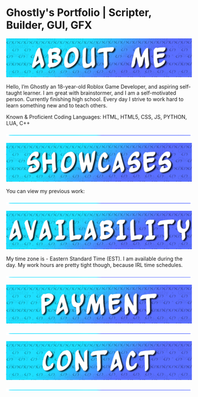# Ghostly's Portfolio | Scripter, Builder, GUI, GFX


![AboutMe](https://github.com/Ghostly47null/roblox-portfolio/blob/main/imgs/Ghostly__AboutMe.jpg?raw=true)

Hello, I’m Ghostly an 18-year-old Roblox Game Developer, and aspiring self-taught learner. I am great with brainstormer, and I am a self-motivated person. Currently finishing high school. Every day I strive to work hard to learn something new and to teach others.

Known & Proficient Coding Languages: HTML, HTML5, CSS, JS, PYTHON, LUA, C++

![Divider](https://github.com/Ghostly47null/roblox-portfolio/blob/main/imgs/Spacer_Card.png?raw=true)

![Showcases](https://github.com/Ghostly47null/roblox-portfolio/blob/main/imgs/Ghostly__Showcases.jpg?raw=true)

You can view my previous work: 



![Divider](https://github.com/Ghostly47null/roblox-portfolio/blob/main/imgs/Spacer_Card.png?raw=true)

![Availability](https://github.com/Ghostly47null/roblox-portfolio/blob/main/imgs/Ghostly__Availability.jpg?raw=true)

My time zone is - Eastern Standard Time (EST). I am available during the day. My work hours are pretty tight though, because IRL time schedules.

![Divider](https://github.com/Ghostly47null/roblox-portfolio/blob/main/imgs/Spacer_Card.png?raw=true)

![Payment](https://github.com/Ghostly47null/roblox-portfolio/blob/main/imgs/Ghostly__Payment.jpg?raw=true)

![Divider](https://github.com/Ghostly47null/roblox-portfolio/blob/main/imgs/Spacer_Card.png?raw=true)

![Contact](https://github.com/Ghostly47null/roblox-portfolio/blob/main/imgs/Ghostly__Contact.jpg?raw=true)

![Divider](https://github.com/Ghostly47null/roblox-portfolio/blob/main/imgs/Spacer_Card.png?raw=true)
